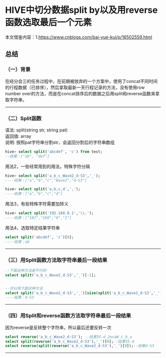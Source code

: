 # HIVE中切分数据split by以及用reverse函数选取最后一个元素
本文借鉴内容：1.https://www.cnblogs.com/bai-yue-kui/p/16502559.html

## 总结

### （一）背景
在经分会三的任务过程中，在前期被放弃的一个方案中，使用了concat不同时间的行程数据（已排序），然后拿取最新一天行程记录的方法，没有使用row number over的方法，而是在concat排序后的数据之后用split和reverse函数来拿取字符串。
***


### （二）Split函数
语法: split(string str, string pat)   
返回值: array   
说明: 按照pat字符串分割str，会返回分割后的字符串数组   
```sql
hive> select split('abcdef', 'c') from test;
--结果：["ab", "def"]
```
用法2，一些经常用到的用法，特殊字符分隔
```sql
hive> select split('a_b_c_Wave2_d-S3','_');
----结果：["a","b","c","Wave2","d-S3"]

hive> select split('a,b,c,d',',');
----结果：["a","b","c","d"]
```
用法3，有些特殊字符需要加转义
```sql
hive> select split('192.168.0.1','\\.');
----结果：["192","168","0","1"]
```
用法4，选取特定结果字符串
```sql
select split('abcdef', 'c')[0];
----结果：ab
```
***


### （三）用Split函数方法取字符串最后一段结果
```sql
--下面这种方法是不行的
select split('a_b_c_Wave2_d-S3','_')[-1];


--可以用下面这种方法
select split('a_b_c_Wave2_d-S3','_')[size(split('a_b_c_Wave2_d-S3','_'))-1];
----结果：d-S3
```
***


### （四）用Split和reverse函数方法取字符串最后一段结果
因为reverse是反转整个字符串，所以最后还要反转一次
```sql
select reverse('a_b_c_Wave2_d-S3'); --结果3S-d_2evaW_c_b_a
select split(reverse('a_b_c_Wave2_d-S3'),'_')[0];--结果3S-d
select reverse(split(reverse('a_b_c_Wave2_d-S3'),'_')[0]);--结果d-S3
```
***
